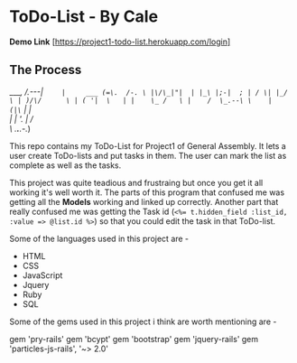 # ToDo-List - By Cale

**Demo Link**
[https://project1-todo-list.herokuapp.com/login]

## The Process
 ____,
/.---|
`    |     ___
    (=\.  /-. \
     |\/\_|"|  |
     |_\ |;-|  ;
     | / \| |_/ \
     | )/\/      \
     | ( '|  \   |
     |    \_ /   \
     |    /  \_.--\
     \    |    (|\`
      |   |     \
      |   |      '.
      |  /         \
      \  \.__.__.-._)

This repo contains my ToDo-List for Project1 of General Assembly. It lets a user create ToDo-lists and put tasks in them. The user can mark the list as complete as well as the tasks. 

This project was quite teadious and frustraing but once you get it all working it's well worth it. The parts of this program that confused me was getting all the **Models** working and linked up correctly. Another part that really confused me was getting the Task id (`<%= t.hidden_field :list_id, :value => @list.id %>`) so that you could edit the task in that ToDo-list.

Some of the languages used in this project are -

- HTML
- CSS
- JavaScript
- Jquery
- Ruby
- SQL

Some of the gems used in this project i think are worth mentioning are -

gem 'pry-rails'
gem 'bcypt'
gem 'bootstrap'
gem 'jquery-rails'
gem 'particles-js-rails', '~> 2.0'

